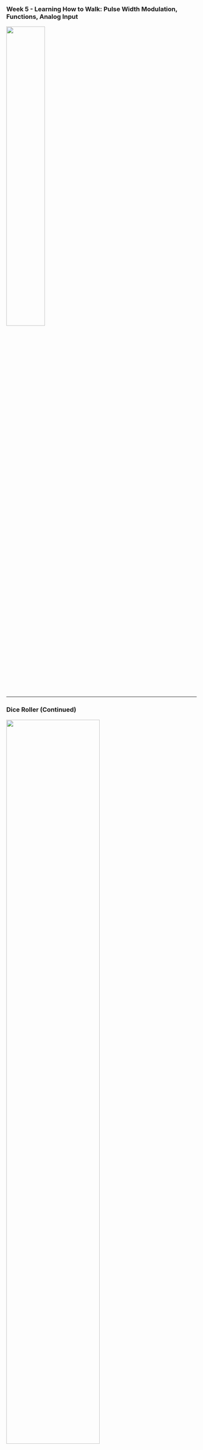 ### Week 5 - Learning How to Walk: Pulse Width Modulation, Functions, Analog Input
<!-- .slide: class="" style=" height: 80vh" -->  

<div>
<img src="./images/walking.webp" style=" width:45%"></img>
</div>

---

### Dice Roller (Continued)
<!-- .slide: class="" style=" height: 80vh" -->  

<div>
<a href="https://www.tinkercad.com/things/ie93D0rU3rM-dice-roller-starter/editel?returnTo=https%3A%2F%2Fwww.tinkercad.com%2Fdashboard">
<img src="./images/starter.png" width=70% style=""></img>
</a>
</div>

---

### Dice Roller (Continued)
<!-- .slide: class="code_slide" style=" height: 100vh" -->  

<pre>
<code class="c-language data-line-numbers" data-trim data-noescape data-line-numbers="0|1|1-8">
// Declare constants
const int led_pin1 = 12;
const int led_pin2 = 11;
const int led_pin3 = 10;
const int led_pin4 = 9;
const int led_pin5 = 8;
const int led_pin6 = 7;

void setup() {

}

void loop() {

}
</code>
</pre>

---

### Dice Roller (Continued)
<!-- .slide: class="code_slide" style=" height: 100vh" -->  

```js [1: 10|10|11-16|9-17]
// declare constants
const int led_pin1 = 12;
const int led_pin2 = 11;
const int led_pin3 = 10;
const int led_pin4 = 9;
const int led_pin5 = 8;
const int led_pin6 = 7;

void setup() {
    // set led pins as outputs
    pinMode(led_pin1, OUTPUT);
    pinMode(led_pin2, OUTPUT);
    pinMode(led_pin3, OUTPUT);
    pinMode(led_pin4, OUTPUT);
    pinMode(led_pin5, OUTPUT);
    pinMode(led_pin6, OUTPUT);
}

void loop() {

}
```

---

### Dice Roller (Continued)
<!-- .slide: class="code_slide" style=" height: 100vh" -->  

```js [1: 9|9|9-10]
// declare constants
const int led_pin1 = 12;
const int led_pin2 = 11;
const int led_pin3 = 10;
const int led_pin4 = 9;
const int led_pin5 = 8;
const int led_pin6 = 7;

// declare variables
int dice_roll = 0;

void setup() {
    // set led pins as outputs
    pinMode(led_pin1, OUTPUT);
    pinMode(led_pin2, OUTPUT);
    pinMode(led_pin3, OUTPUT);
    pinMode(led_pin4, OUTPUT);
    pinMode(led_pin5, OUTPUT);
    pinMode(led_pin6, OUTPUT);
}

void loop() {

}
```


---

### Dice Roller (Continued)
<!-- .slide: class="code_slide" style=" height: 100vh" -->  

```js [1: 23|23|23-24]
// declare constants
const int led_pin1 = 12;
const int led_pin2 = 11;
const int led_pin3 = 10;
const int led_pin4 = 9;
const int led_pin5 = 8;
const int led_pin6 = 7;

// declare variables
int dice_roll = 0;

void setup() {
    // set led pins as outputs
    pinMode(led_pin1, OUTPUT);
    pinMode(led_pin2, OUTPUT);
    pinMode(led_pin3, OUTPUT);
    pinMode(led_pin4, OUTPUT);
    pinMode(led_pin5, OUTPUT);
    pinMode(led_pin6, OUTPUT);
}

void loop() {
    // get a random number each loop
    dice_roll = random(6);
}
```

---

### Dice Roller (Continued)
<!-- .slide: class="code_slide" style=" height: 100vh" -->  

```js [1: 21|21|21-22]
// declare constants
const int led_pin1 = 12;
const int led_pin2 = 11;
const int led_pin3 = 10;
const int led_pin4 = 9;
const int led_pin5 = 8;
const int led_pin6 = 7;

// declare variables
int dice_roll = 0;

void setup() {
    // set led pins as outputs
    pinMode(led_pin1, OUTPUT);
    pinMode(led_pin2, OUTPUT);
    pinMode(led_pin3, OUTPUT);
    pinMode(led_pin4, OUTPUT);
    pinMode(led_pin5, OUTPUT);
    pinMode(led_pin6, OUTPUT);

    // initialize serial monitor use
    Serial.begin(9600);
}

void loop() {
    // get a random number each loop
    dice_roll = random(6);
}
```


---

### Dice Roller (Continued)
<!-- .slide: class="code_slide" style=" height: 100vh" -->  

```js [1: 29|29|29-30]
// declare constants
const int led_pin1 = 12;
const int led_pin2 = 11;
const int led_pin3 = 10;
const int led_pin4 = 9;
const int led_pin5 = 8;
const int led_pin6 = 7;

// declare variables
int dice_roll = 0;

void setup() {
    // set led pins as outputs
    pinMode(led_pin1, OUTPUT);
    pinMode(led_pin2, OUTPUT);
    pinMode(led_pin3, OUTPUT);
    pinMode(led_pin4, OUTPUT);
    pinMode(led_pin5, OUTPUT);
    pinMode(led_pin6, OUTPUT);

    // initialize serial monitor use
    Serial.begin(9600);
}

void loop() {
    // get a random number each loop
    dice_roll = random(6);

    // print dice_roll to Serial Monitor
    Serial.println(dice_roll);
}
```

---

### Dice Roller (Continued)
<!-- .slide: class="code_slide" style=" height: 100vh" -->  

```js [1: 32|32|32-35|36-38|39-41|32-50]
// declare constants
const int led_pin1 = 12;
const int led_pin2 = 11;
const int led_pin3 = 10;
const int led_pin4 = 9;
const int led_pin5 = 8;
const int led_pin6 = 7;

// declare variables
int dice_roll = 0;

void setup() {
    // set led pins as outputs
    pinMode(led_pin1, OUTPUT);
    pinMode(led_pin2, OUTPUT);
    pinMode(led_pin3, OUTPUT);
    pinMode(led_pin4, OUTPUT);
    pinMode(led_pin5, OUTPUT);
    pinMode(led_pin6, OUTPUT);

    // initialize serial monitor use
    Serial.begin(9600);
}

void loop() {
    // get a random number each loop
    dice_roll = random(6);

    // print dice_roll to Serial Monitor
    Serial.println(dice_roll);

    // light up a random LED
    if (dice_roll == 0) {
        digitalWrite(led_pin1, HIGH);
    } 
    else if (dice_roll == 1) {
        digitalWrite(led_pin2, HIGH);
    } 
    else if (dice_roll == 2) {
        digitalWrite(led_pin3, HIGH);
    } 
    else if (dice_roll == 3) {
        digitalWrite(led_pin4, HIGH);
    } 
    else if (dice_roll == 4) {
        digitalWrite(led_pin5, HIGH);
    } 
    else if (dice_roll == 5) {
        digitalWrite(led_pin6, HIGH);
    }

    // add a delay of 1 second
    delay(1000);
}
```

---

### Dice Roller (Continued)
<!-- .slide: class="code_slide" style=" height: 100vh" -->  

```js [1: 55|55|55-61]
// declare constants
const int led_pin1 = 12;
const int led_pin2 = 11;
const int led_pin3 = 10;
const int led_pin4 = 9;
const int led_pin5 = 8;
const int led_pin6 = 7;

// declare variables
int dice_roll = 0;

void setup() {
    // set led pins as outputs
    pinMode(led_pin1, OUTPUT);
    pinMode(led_pin2, OUTPUT);
    pinMode(led_pin3, OUTPUT);
    pinMode(led_pin4, OUTPUT);
    pinMode(led_pin5, OUTPUT);
    pinMode(led_pin6, OUTPUT);

    // initialize serial monitor use
    Serial.begin(9600);
}

void loop() {
    // get a random number each loop
    dice_roll = random(6);

    // print dice_roll to Serial Monitor
    Serial.println(dice_roll);

    // light up a random LED
    if (dice_roll == 0) {
        digitalWrite(led_pin1, HIGH);
    } 
    else if (dice_roll == 1) {
        digitalWrite(led_pin2, HIGH);
    } 
    else if (dice_roll == 2) {
        digitalWrite(led_pin3, HIGH);
    } 
    else if (dice_roll == 3) {
        digitalWrite(led_pin4, HIGH);
    } 
    else if (dice_roll == 4) {
        digitalWrite(led_pin5, HIGH);
    } 
    else if (dice_roll == 5) {
        digitalWrite(led_pin6, HIGH);
    }

    // add a delay of 1 second
    delay(1000);

    // reset LEDs
    digitalWrite(led_pin1, LOW);
    digitalWrite(led_pin2, LOW);
    digitalWrite(led_pin3, LOW);
    digitalWrite(led_pin4, LOW);
    digitalWrite(led_pin5, LOW);
    digitalWrite(led_pin6, LOW);
}
```


---

### Dice Roller (Continued)
<!-- .slide: class="code_slide" style=" height: 100vh" -->  

```js [1: 9|9]
// declare constants
const int led_pin1 = 12;
const int led_pin2 = 11;
const int led_pin3 = 10;
const int led_pin4 = 9;
const int led_pin5 = 8;
const int led_pin6 = 7;

const int button_pin = 2;

// declare variables
int dice_roll = 0;

void setup() {
    // set led pins as outputs
    pinMode(led_pin1, OUTPUT);
    pinMode(led_pin2, OUTPUT);
    pinMode(led_pin3, OUTPUT);
    pinMode(led_pin4, OUTPUT);
    pinMode(led_pin5, OUTPUT);
    pinMode(led_pin6, OUTPUT);

    // initialize serial monitor use
    Serial.begin(9600);
}

void loop() {
    // get a random number each loop
    dice_roll = random(6);

    // print dice_roll to Serial Monitor
    Serial.println(dice_roll);

    // light up a random LED
    if (dice_roll == 0) {
        digitalWrite(led_pin1, HIGH);
    } 
    else if (dice_roll == 1) {
        digitalWrite(led_pin2, HIGH);
    } 
    else if (dice_roll == 2) {
        digitalWrite(led_pin3, HIGH);
    } 
    else if (dice_roll == 3) {
        digitalWrite(led_pin4, HIGH);
    } 
    else if (dice_roll == 4) {
        digitalWrite(led_pin5, HIGH);
    } 
    else if (dice_roll == 5) {
        digitalWrite(led_pin6, HIGH);
    }

    // add a delay of 1 second
    delay(1000);

    // reset LEDs
    digitalWrite(led_pin1, LOW);
    digitalWrite(led_pin2, LOW);
    digitalWrite(led_pin3, LOW);
    digitalWrite(led_pin4, LOW);
    digitalWrite(led_pin5, LOW);
    digitalWrite(led_pin6, LOW);
}
```


---

### Dice Roller (Continued)
<!-- .slide: class="code_slide" style=" height: 100vh" -->  

```js [1: 23|23|23-24]
// declare constants
const int led_pin1 = 12;
const int led_pin2 = 11;
const int led_pin3 = 10;
const int led_pin4 = 9;
const int led_pin5 = 8;
const int led_pin6 = 7;

const int button_pin = 2;

// declare variables
int dice_roll = 0;

void setup() {
    // set led pins as outputs
    pinMode(led_pin1, OUTPUT);
    pinMode(led_pin2, OUTPUT);
    pinMode(led_pin3, OUTPUT);
    pinMode(led_pin4, OUTPUT);
    pinMode(led_pin5, OUTPUT);
    pinMode(led_pin6, OUTPUT);

    // set button pin as input
    pinMode(button_pin, INPUT);

    // initialize serial monitor use
    Serial.begin(9600);
}

void loop() {
    // get a random number each loop
    dice_roll = random(6);

    // print dice_roll to Serial Monitor
    Serial.println(dice_roll);

    // light up a random LED
    if (dice_roll == 0) {
        digitalWrite(led_pin1, HIGH);
    } 
    else if (dice_roll == 1) {
        digitalWrite(led_pin2, HIGH);
    } 
    else if (dice_roll == 2) {
        digitalWrite(led_pin3, HIGH);
    } 
    else if (dice_roll == 3) {
        digitalWrite(led_pin4, HIGH);
    } 
    else if (dice_roll == 4) {
        digitalWrite(led_pin5, HIGH);
    } 
    else if (dice_roll == 5) {
        digitalWrite(led_pin6, HIGH);
    }

    // add a delay of 1 second
    delay(1000);

    // reset LEDs
    digitalWrite(led_pin1, LOW);
    digitalWrite(led_pin2, LOW);
    digitalWrite(led_pin3, LOW);
    digitalWrite(led_pin4, LOW);
    digitalWrite(led_pin5, LOW);
    digitalWrite(led_pin6, LOW);
}
```

---

### Dice Roller (Continued)
<!-- .slide: class="code_slide" style=" height: 100vh" -->  

```js [1: 37-55]
// declare constants
const int led_pin1 = 12;
const int led_pin2 = 11;
const int led_pin3 = 10;
const int led_pin4 = 9;
const int led_pin5 = 8;
const int led_pin6 = 7;

const int button_pin = 2;

// declare variables
int dice_roll = 0;

void setup() {
    // set led pins as outputs
    pinMode(led_pin1, OUTPUT);
    pinMode(led_pin2, OUTPUT);
    pinMode(led_pin3, OUTPUT);
    pinMode(led_pin4, OUTPUT);
    pinMode(led_pin5, OUTPUT);
    pinMode(led_pin6, OUTPUT);

    // set button pin as input
    pinMode(button_pin, INPUT);

    // initialize serial monitor use
    Serial.begin(9600);
}

void loop() {
    // get a random number each loop
    dice_roll = random(6);

    // print dice_roll to Serial Monitor
    Serial.println(dice_roll);

    // light up a random LED
    if (dice_roll == 0) {
        digitalWrite(led_pin1, HIGH);
    } 
    else if (dice_roll == 1) {
        digitalWrite(led_pin2, HIGH);
    } 
    else if (dice_roll == 2) {
        digitalWrite(led_pin3, HIGH);
    } 
    else if (dice_roll == 3) {
        digitalWrite(led_pin4, HIGH);
    } 
    else if (dice_roll == 4) {
        digitalWrite(led_pin5, HIGH);
    } 
    else if (dice_roll == 5) {
        digitalWrite(led_pin6, HIGH);
    }

    // add a delay of 1 second
    delay(1000);

    // reset LEDs
    digitalWrite(led_pin1, LOW);
    digitalWrite(led_pin2, LOW);
    digitalWrite(led_pin3, LOW);
    digitalWrite(led_pin4, LOW);
    digitalWrite(led_pin5, LOW);
    digitalWrite(led_pin6, LOW);
}
```

---

### Dice Roller (Continued)
<!-- .slide: class="code_slide" style=" height: 100vh" -->  

```js [1: 38|38|38-41|13]
// declare constants
const int led_pin1 = 12;
const int led_pin2 = 11;
const int led_pin3 = 10;
const int led_pin4 = 9;
const int led_pin5 = 8;
const int led_pin6 = 7;

const int button_pin = 2;

// declare variables
int dice_roll = 0;
int picked_led = 0;

void setup() {
    // set led pins as outputs
    pinMode(led_pin1, OUTPUT);
    pinMode(led_pin2, OUTPUT);
    pinMode(led_pin3, OUTPUT);
    pinMode(led_pin4, OUTPUT);
    pinMode(led_pin5, OUTPUT);
    pinMode(led_pin6, OUTPUT);

    // set button pin as input
    pinMode(button_pin, INPUT);

    // initialize serial monitor use
    Serial.begin(9600);
}

void loop() {
    // get a random number each loop
    dice_roll = random(6);

    // print dice_roll to Serial Monitor
    Serial.println(dice_roll);

    // if button is pressed
    if (buttonState == HIGH) {
        picked_led = random(7, 13);
    }

    // add a delay of 1 second
    delay(1000);

    // reset LEDs
    digitalWrite(led_pin1, LOW);
    digitalWrite(led_pin2, LOW);
    digitalWrite(led_pin3, LOW);
    digitalWrite(led_pin4, LOW);
    digitalWrite(led_pin5, LOW);
    digitalWrite(led_pin6, LOW);
}
```


---

### Dice Roller (Continued)
<!-- .slide: class="code_slide" style=" height: 100vh" -->  

```js [1: 37-39|41|41-43|45-51|54|54-57]
// declare constants
const int led_pin1 = 12;
const int led_pin2 = 11;
const int led_pin3 = 10;
const int led_pin4 = 9;
const int led_pin5 = 8;
const int led_pin6 = 7;

const int button_pin = 2;

// declare variables
int dice_roll = 0;

void setup() {
    // set led pins as outputs
    pinMode(led_pin1, OUTPUT);
    pinMode(led_pin2, OUTPUT);
    pinMode(led_pin3, OUTPUT);
    pinMode(led_pin4, OUTPUT);
    pinMode(led_pin5, OUTPUT);
    pinMode(led_pin6, OUTPUT);

    // set button pin as input
    pinMode(button_pin, INPUT);

    // initialize serial monitor use
    Serial.begin(9600);
}

void loop() {
    // get a random number each loop
    dice_roll = random(6);

    // print dice_roll to Serial Monitor
    Serial.println(dice_roll);

    // if button is pressed
    if (buttonState == HIGH) {
        picked_led = random(7, 13);

        // show random selections while pressed
        digitalWrite(picked_led, HIGH);
        delay(40);

        // reset LEDs
        digitalWrite(led_pin2, LOW);
        digitalWrite(led_pin3, LOW);
        digitalWrite(led_pin4, LOW);
        digitalWrite(led_pin5, LOW);
        digitalWrite(led_pin6, LOW);
        digitalWrite(led_pin1, LOW);
    }

    // if button is unpressed
    else {
        digitalWrite(picked_led, HIGH);
    }

    // add a delay of 1 second
    delay(1000);

    // reset LEDs
    digitalWrite(led_pin1, LOW);
    digitalWrite(led_pin2, LOW);
    digitalWrite(led_pin3, LOW);
    digitalWrite(led_pin4, LOW);
    digitalWrite(led_pin5, LOW);
    digitalWrite(led_pin6, LOW);
}
```

---

### Test

<div>
<a href="https://www.tinkercad.com/things/ie93D0rU3rM-dice-roller-starter/editel?returnTo=https%3A%2F%2Fwww.tinkercad.com%2Fdashboard">
<img src="./images/starter.png" width=70% style=""></img>
</a>
</div>

---

### Dot Format

<div>
<img src="./images/dot_format.jpg" width=50% style=""></img>
</div>

---

### Dot Format

<div>
<img src="./images/dot.png" width=50% style=""></img>
</div>

---

### Keeping track of pins

<div>
<img src="./images/labels.png" width=50% style=""></img>
</div>

---

### if (dice_roll == 1)

```js
// lands on 1
if (dice_roll == 0) {
    digitalWrite(6, HIGH);
} 
```

---

### if (dice_roll == 2)

```js
// lands on 2
  else if (dice_roll == 1) {
    digitalWrite(12, HIGH);
    digitalWrite(7, HIGH);
  }
```

---

### if (dice_roll == 5)

```js
// lands on 5
  else if (dice_roll == 4) {
    digitalWrite(12, HIGH);
    digitalWrite(10, HIGH);
    digitalWrite(9, HIGH);
    digitalWrite(7, HIGH);
    digitalWrite(6, HIGH);
  }
```


---
<!-- .slide: class="" style=" height: 80vh" -->  

```js
  if (dice_roll == 0) {
    digitalWrite(6, HIGH);
  } 
  else if (dice_roll == 1) {
    digitalWrite(12, HIGH);
    digitalWrite(7, HIGH);
  }
  else if (dice_roll == 2) {
    digitalWrite(12, HIGH);
    digitalWrite(7, HIGH);
    digitalWrite(6, HIGH);
  } 
  else if (dice_roll == 3) {
    digitalWrite(12, HIGH);
    digitalWrite(10, HIGH);
    digitalWrite(9, HIGH);
    digitalWrite(7, HIGH);
  } 
  else if (dice_roll == 4) {
    digitalWrite(12, HIGH);
    digitalWrite(10, HIGH);
    digitalWrite(9, HIGH);
    digitalWrite(7, HIGH);
    digitalWrite(6, HIGH);
  } 
  else if (dice_roll == 5) {
    digitalWrite(12, HIGH);
    digitalWrite(11, HIGH);
    digitalWrite(10, HIGH);
    digitalWrite(9, HIGH);
    digitalWrite(8, HIGH);
    digitalWrite(7, HIGH);
  }
```

---

### Functions
<!-- .slide: class="" style=" height: 80vh" -->  

<iframe width="100%" height="100%" src="https://www.youtube.com/embed/BWZTlfrneD8?si=wmDdk5cXeUT5JheC&amp;controls=0" title="YouTube video player" frameborder="0" allow="accelerometer; autoplay; clipboard-write; encrypted-media; gyroscope; picture-in-picture; web-share" referrerpolicy="strict-origin-when-cross-origin" allowfullscreen></iframe>

---

### Making a custom Function

```js
void display_dice() {
    // this is where I will define how to display number
}
```

---

### void

<embed style="width: 100%; height: 600" src="https://docs.arduino.cc/language-reference/en/variables/data-types/void/"></embed>

---

### int function

```js [1: 1-5|11]
int myMultiplyFunction(int x, int y){
    int result;
    result = x * y;
    return result;
}

void loop() {
  int i = 2;
  int j = 3;
  int k;
  k = myMultiplyFunction(i, j); // k now contains 6
  delay(500);
}
```

returns an int

---

### Making a custom Function

```js
void display_dice() {
  if (dice_roll == 0) {
    digitalWrite(6, HIGH);
  } 
  else if (dice_roll == 1) {
    digitalWrite(12, HIGH);
    digitalWrite(7, HIGH);
  }
  else if (dice_roll == 2) {
    digitalWrite(12, HIGH);
    digitalWrite(7, HIGH);
    digitalWrite(6, HIGH);
  } 
  else if (dice_roll == 3) {
    digitalWrite(12, HIGH);
    digitalWrite(10, HIGH);
    digitalWrite(9, HIGH);
    digitalWrite(7, HIGH);
  } 
  else if (dice_roll == 4) {
    digitalWrite(12, HIGH);
    digitalWrite(10, HIGH);
    digitalWrite(9, HIGH);
    digitalWrite(7, HIGH);
    digitalWrite(6, HIGH);
  } 
  else if (dice_roll == 5) {
    digitalWrite(12, HIGH);
    digitalWrite(11, HIGH);
    digitalWrite(10, HIGH);
    digitalWrite(9, HIGH);
    digitalWrite(8, HIGH);
    digitalWrite(7, HIGH);
  }
}
```

---

### Making a custom Function
<!-- .slide: class="" style=" height: 80vh" -->  

```js
void loop() {
  buttonState = digitalRead(button_pin);

  if (buttonState == HIGH) {
    dice_roll = random(6);

    display_dice();
    delay(40);
    
    digitalWrite(led_pin1, LOW);
    digitalWrite(led_pin2, LOW);
    digitalWrite(led_pin3, LOW);
    digitalWrite(led_pin4, LOW);
    digitalWrite(led_pin5, LOW);
    digitalWrite(led_pin6, LOW);
    digitalWrite(led_pin7, LOW);
  } 
  
  else {
    display_dice();
    Serial.println(dice_roll);
  }
}
```

---

### Making a custom Function
<!-- .slide: class="" style=" height: 80vh" -->  

```js
void reset() {
  digitalWrite(led_pin1, LOW);
  digitalWrite(led_pin2, LOW);
  digitalWrite(led_pin3, LOW);
  digitalWrite(led_pin4, LOW);
  digitalWrite(led_pin5, LOW);
  digitalWrite(led_pin6, LOW);
  digitalWrite(led_pin7, LOW);
}
```

---

### Making a custom Function
<!-- .slide: class="" style=" height: 80vh" -->  

```js [1: 10|10]
void loop() {
  buttonState = digitalRead(button_pin);

  if (buttonState == HIGH) {
    dice_roll = random(6);

    display_dice();
    delay(100);
    
    reset();
  } 
  
  else {
    display_dice();
    Serial.println(dice_roll);
  }
}
```

---

### Test

<div>
<a href="https://www.tinkercad.com/things/6UpXFhOhgFT-dice-roller-solution/editel?returnTo=https%3A%2F%2Fwww.tinkercad.com%2Fdashboard%2Fdesigns%2Fcircuits">
<img src="./images/dot.png" width=70% style=""></img>
</a>
</div>
